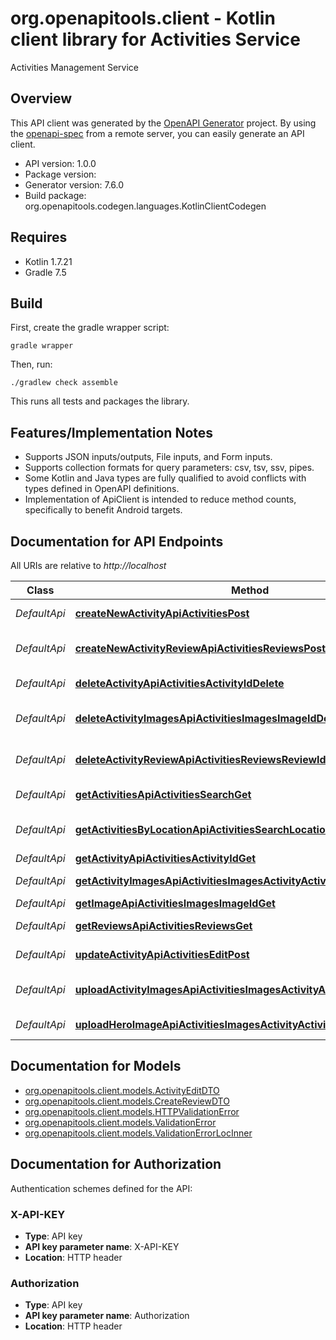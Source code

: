 # org.openapitools.client - Kotlin client library for Activities Service

Activities Management Service

## Overview
This API client was generated by the [OpenAPI Generator](https://openapi-generator.tech) project.  By using the [openapi-spec](https://github.com/OAI/OpenAPI-Specification) from a remote server, you can easily generate an API client.

- API version: 1.0.0
- Package version: 
- Generator version: 7.6.0
- Build package: org.openapitools.codegen.languages.KotlinClientCodegen

## Requires

* Kotlin 1.7.21
* Gradle 7.5

## Build

First, create the gradle wrapper script:

```
gradle wrapper
```

Then, run:

```
./gradlew check assemble
```

This runs all tests and packages the library.

## Features/Implementation Notes

* Supports JSON inputs/outputs, File inputs, and Form inputs.
* Supports collection formats for query parameters: csv, tsv, ssv, pipes.
* Some Kotlin and Java types are fully qualified to avoid conflicts with types defined in OpenAPI definitions.
* Implementation of ApiClient is intended to reduce method counts, specifically to benefit Android targets.

<a id="documentation-for-api-endpoints"></a>
## Documentation for API Endpoints

All URIs are relative to *http://localhost*

Class | Method | HTTP request | Description
------------ | ------------- | ------------- | -------------
*DefaultApi* | [**createNewActivityApiActivitiesPost**](docs/DefaultApi.md#createnewactivityapiactivitiespost) | **POST** /api/activities/ | Create New Activity
*DefaultApi* | [**createNewActivityReviewApiActivitiesReviewsPost**](docs/DefaultApi.md#createnewactivityreviewapiactivitiesreviewspost) | **POST** /api/activities/reviews/ | Create New Activity Review
*DefaultApi* | [**deleteActivityApiActivitiesActivityIdDelete**](docs/DefaultApi.md#deleteactivityapiactivitiesactivityiddelete) | **DELETE** /api/activities/{activity_id} | Delete Activity
*DefaultApi* | [**deleteActivityImagesApiActivitiesImagesImageIdDelete**](docs/DefaultApi.md#deleteactivityimagesapiactivitiesimagesimageiddelete) | **DELETE** /api/activities/images/{image_id} | Delete Activity Images
*DefaultApi* | [**deleteActivityReviewApiActivitiesReviewsReviewIdDelete**](docs/DefaultApi.md#deleteactivityreviewapiactivitiesreviewsreviewiddelete) | **DELETE** /api/activities/reviews/{review_id} | Delete Activity Review
*DefaultApi* | [**getActivitiesApiActivitiesSearchGet**](docs/DefaultApi.md#getactivitiesapiactivitiessearchget) | **GET** /api/activities/search | Get Activities
*DefaultApi* | [**getActivitiesByLocationApiActivitiesSearchLocationGet**](docs/DefaultApi.md#getactivitiesbylocationapiactivitiessearchlocationget) | **GET** /api/activities/search/location | Get Activities By Location
*DefaultApi* | [**getActivityApiActivitiesActivityIdGet**](docs/DefaultApi.md#getactivityapiactivitiesactivityidget) | **GET** /api/activities/{activity_id} | Get Activity
*DefaultApi* | [**getActivityImagesApiActivitiesImagesActivityActivityIdGet**](docs/DefaultApi.md#getactivityimagesapiactivitiesimagesactivityactivityidget) | **GET** /api/activities/images/activity/{activity_id} | Get Activity Images
*DefaultApi* | [**getImageApiActivitiesImagesImageIdGet**](docs/DefaultApi.md#getimageapiactivitiesimagesimageidget) | **GET** /api/activities/images/{image_id} | Get Image
*DefaultApi* | [**getReviewsApiActivitiesReviewsGet**](docs/DefaultApi.md#getreviewsapiactivitiesreviewsget) | **GET** /api/activities/reviews/ | Get Reviews
*DefaultApi* | [**updateActivityApiActivitiesEditPost**](docs/DefaultApi.md#updateactivityapiactivitieseditpost) | **POST** /api/activities/edit | Update Activity
*DefaultApi* | [**uploadActivityImagesApiActivitiesImagesActivityActivityIdUploadPost**](docs/DefaultApi.md#uploadactivityimagesapiactivitiesimagesactivityactivityiduploadpost) | **POST** /api/activities/images/activity/{activity_id}/upload | Upload Activity Images
*DefaultApi* | [**uploadHeroImageApiActivitiesImagesActivityActivityIdHeroUploadPost**](docs/DefaultApi.md#uploadheroimageapiactivitiesimagesactivityactivityidherouploadpost) | **POST** /api/activities/images/activity/{activity_id}/hero/upload | Upload Hero Image


<a id="documentation-for-models"></a>
## Documentation for Models

 - [org.openapitools.client.models.ActivityEditDTO](docs/ActivityEditDTO.md)
 - [org.openapitools.client.models.CreateReviewDTO](docs/CreateReviewDTO.md)
 - [org.openapitools.client.models.HTTPValidationError](docs/HTTPValidationError.md)
 - [org.openapitools.client.models.ValidationError](docs/ValidationError.md)
 - [org.openapitools.client.models.ValidationErrorLocInner](docs/ValidationErrorLocInner.md)


<a id="documentation-for-authorization"></a>
## Documentation for Authorization


Authentication schemes defined for the API:
<a id="X-API-KEY"></a>
### X-API-KEY

- **Type**: API key
- **API key parameter name**: X-API-KEY
- **Location**: HTTP header

<a id="Authorization"></a>
### Authorization

- **Type**: API key
- **API key parameter name**: Authorization
- **Location**: HTTP header

